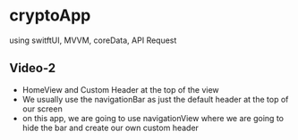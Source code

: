 # cryptoApp
using switftUI, MVVM, coreData, API Request
## Video-2
- HomeView and Custom Header at the top of the view
- We usually use the navigationBar as just the default header at the top of our screen
- on this app, we are going to use navigationView where we are going to hide the bar and create our own custom header
